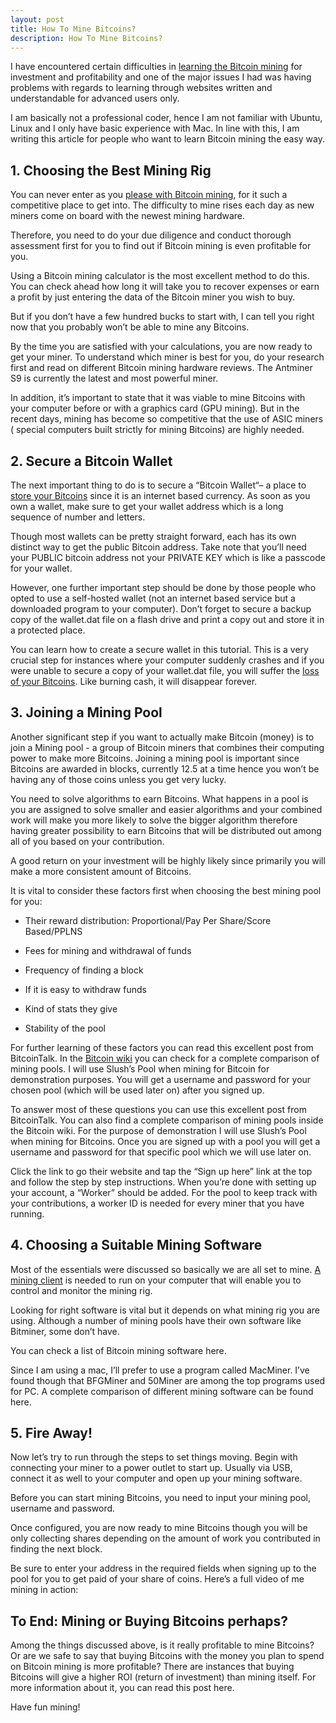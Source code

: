 ```yaml
---
layout: post
title: How To Mine Bitcoins?
description: How To Mine Bitcoins?
---
```


<p>I have encountered certain difficulties in <a href="/what-is-bitcoin/">learning the Bitcoin mining</a> for investment and profitability and one of the major issues I had was having problems with regards to learning through websites written and understandable for advanced users only. </p>

<p>I am basically not a professional coder, hence I am not familiar with Ubuntu, Linux and I only have basic experience with Mac. In line with this, I am writing this article for people who want to learn Bitcoin mining the easy way.</p>

<h2>1. Choosing the Best Mining Rig</h2>

<p>You can never enter as you <a href="/bitcoin-miner-SP20-jackson/">please with Bitcoin mining</a>, for it such a competitive place to get into. The difficulty to mine rises each day as new miners come on board with the newest mining hardware. </p>

<p>Therefore, you need to do your due diligence and conduct thorough assessment first for you to find out if Bitcoin mining is even profitable for you.</p>
 
<p>Using a Bitcoin mining calculator is the most excellent method to do this. You can check ahead how long it will take you to recover expenses or earn a profit by just entering the data of the Bitcoin miner you wish to buy. </p>

<p>But if you don’t have a few hundred bucks to start with, I can tell you right now that you probably won’t be able to mine any Bitcoins.</p>
 
<p>By the time you are satisfied with your calculations, you are now ready to get your miner. To understand which miner is best for you, do your research first and read on different Bitcoin mining hardware reviews.  The Antminer S9 is currently the latest and most powerful miner.</p>
 
<p>In addition, it’s important to state that it was viable to mine Bitcoins with your computer before or with a graphics card (GPU mining). But in the recent days, mining has become so competitive that the use of ASIC miners ( special computers built strictly for mining Bitcoins) are highly needed.</p>
 
<h2>2. Secure a Bitcoin Wallet</h2>

<p>The next important thing to do is to secure a “Bitcoin Wallet“– a place to <a href="/bitcoin-miner-antminer-s9/">store your Bitcoins</a> since it is an internet based currency. As soon as you own a wallet, make sure to get your wallet address which is a long sequence of number and letters. </p>

<p>Though most wallets can be pretty straight forward, each has its own distinct way to get the public Bitcoin address. Take note that you’ll need your PUBLIC bitcoin address not your PRIVATE KEY which is like a passcode for your wallet.</p>
 
<p>However, one further important step should be done by those people who opted to use a self-hosted wallet (not an internet based service but a downloaded program to your computer). Don’t forget to secure a backup copy of the wallet.dat file on a flash drive and print a copy out and store it in a protected place. </p>

<p>You can learn how to create a secure wallet in this tutorial. This is a very crucial step for instances where your computer suddenly crashes and if you were unable to secure a copy of your wallet.dat file, you will suffer the <a href="/how-to-mine-bitcoins/">loss of your Bitcoins</a>. Like burning cash, it will disappear forever.</p>
 
<h2>3. Joining a Mining Pool</h2>

<p>Another significant step if you want to actually make Bitcoin (money) is to join a Mining pool - a group of Bitcoin miners that combines their computing power to make more Bitcoins. Joining a mining pool is important since Bitcoins are awarded in blocks, currently 12.5 at a time hence you won’t be having any of those coins unless you get very lucky.</p>

<p>You need to solve algorithms to earn Bitcoins. What happens in a pool is you are assigned to solve smaller and easier algorithms and your combined work will make you more likely to solve the bigger algorithm therefore having greater possibility to earn Bitcoins that will be distributed out among all of you based on your contribution. </p>

<p>A good return on your investment will be highly likely since primarily you will make a more consistent amount of Bitcoins.</p>

<p>It is vital to consider these factors first when choosing the best mining pool for you:</p>

<ul>
<li><p>Their reward distribution: Proportional/Pay Per Share/Score Based/PPLNS</p></li>
<li><p>Fees for mining and withdrawal of funds</p></li>
<li><p>Frequency of finding a block</p></li>
<li><p>If it is easy to withdraw funds</p></li>
<li><p>Kind of stats they give</p></li>
<li><p>Stability of the pool</p></li>
</ul>
<p>For further learning of these factors you can read this excellent post from BitcoinTalk. In the <a href="/irb-warns-against-bitcoin-breaks-usd-1000/">Bitcoin wiki</a> you can check for a complete comparison of mining pools. I will use Slush’s Pool when mining for Bitcoin for demonstration purposes. You will get a username and password for your chosen pool (which will be used later on) after you signed up.</p>

<p>To answer most of these questions you can use this excellent post from BitcoinTalk. You can also find a complete comparison of mining pools inside the Bitcoin wiki. For the purpose of demonstration I will use Slush’s Pool when mining for Bitcoins. Once you are signed up with a pool you will get a username and password for that specific pool which we will use later on.</p>
 
<p>Click the link to go their website and tap the “Sign up here” link at the top and follow the step by step instructions. When you’re done with setting up your account, a “Worker” should be added. For the pool to keep track with your contributions, a worker ID is needed for every miner that you have running.</p>
 
<h2>4. Choosing a Suitable Mining Software</h2>

<p>Most of the essentials were discussed so basically we are all set to mine. <a href="/bitcoin-gambling-investments-512/">A mining client</a> is needed to run on your computer that will enable you to control and monitor the mining rig. </p>

<p>Looking for right software is vital but it depends on what mining rig you are using. Although a number of mining pools have their own software like Bitminer, some don’t have. </p>

<p>You can check a list of Bitcoin mining software here.</p>
 
<p>Since I am using a mac, I’ll prefer to use a program called MacMiner. I’ve found though that BFGMiner and 50Miner  are among the top programs used for PC. A complete comparison of different mining software can be found here.</p>
 
<h2>5.  Fire Away!</h2>

<p>Now let’s try to run through the steps to set things moving. Begin with connecting your miner to a power outlet to start up. Usually via USB, connect it as well to your computer and open up your mining software. </p>

<p>Before you can start mining Bitcoins, you need to input your mining pool, username and password.</p>

<p>Once configured, you are now ready to mine Bitcoins though you will be only collecting shares depending on the amount of work you contributed in finding the next block. </p>

<p>Be sure to enter your address in the required fields when signing up to the pool for you to get paid of your share of coins.  Here’s a full video of me mining in action:</p>
 
<h2>To End: Mining or Buying Bitcoins perhaps?</h2>

<p>Among the things discussed above, is it really profitable to mine Bitcoins? Or are we safe to say that buying Bitcoins with the money you plan to spend on Bitcoin mining is more profitable? There are instances that buying Bitcoins will give a higher ROI (return of investment) than mining itself. For more information about it, you can read this post here.</p>

<p>Have fun mining!</p>
